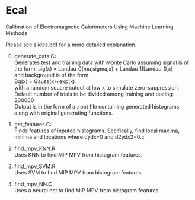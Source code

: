 # Ecal
Calibration of Electromagnetic Calorimeters Using Machine Learning Methods

Please see slides.pdf for a more detailed explanation.

0. generate_data.C:  
Generates test and training data with Monte Carlo assuming signal is of the form:
sig(x) = Landau_0(mu,sigma,x) + Landau_1(Landau_0,x)\
and background is of the form:\
Bg(x) = Gauss(x)+exp(x)\
with a random square cutout at low x to simulate zero-suppression.\
Default number of trials to be divided among training and testing: 200000\
Output is in the form of a .root file containing generated histograms along with original generating functions.

1. get_features.C:\
Finds features of inputed histograms. Secifically, find local maxima, minima and locations where dydx=0 and d2ydx2=0.c

2. find_mpv_KNN.R\
Uses KNN to find MIP MPV from histogram features.

3. find_mpv_SVM.R\
Uses SVM to find MIP MPV from histogram features.

3. find_mpv_NN.C\
Uses a neural net to find MIP MPV from histogram features.
 
